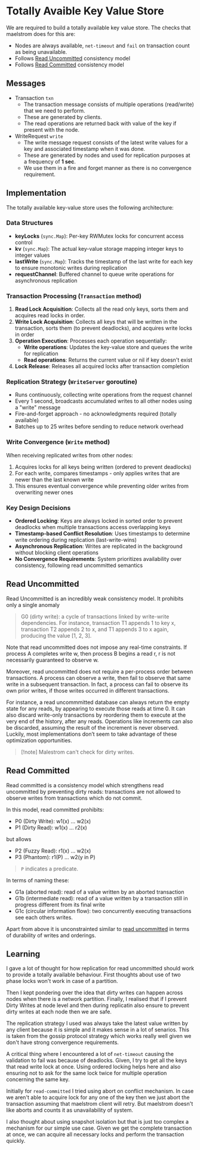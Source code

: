 # Totally Avaible Key Value Store

We are required to build a totally available key value store. The checks that maelstrom does for this are:
- Nodes are always available, `net-timeout` and `fail` on transaction count as being unavailable.
- Follows [Read Uncommitted](#read-uncommitted) consistency model
- Follows [Read Committed](#read-committed) consistency model

## Messages

- Transaction `txn`
  - The transaction message consists of multiple operations (read/write) that we need to perform.
  - These are generated by clients.
  - The read operations are returned back with value of the key if present with the node.
- WriteRequest `write`
  - The write message request consists of the latest write values for a key and associated timestamp when it was done.
  - These are generated by nodes and used for replication purposes at a frequency of **1 sec**.
  - We use them in a fire and forget manner as there is no convergence requirement.

## Implementation

The totally available key-value store uses the following architecture:

### Data Structures
- **keyLocks** (`sync.Map`): Per-key RWMutex locks for concurrent access control
- **kv** (`sync.Map`): The actual key-value storage mapping integer keys to integer values
- **lastWrite** (`sync.Map`): Tracks the timestamp of the last write for each key to ensure monotonic writes during replication
- **requestChannel**: Buffered channel to queue write operations for asynchronous replication

### Transaction Processing (`Transaction` method)
1. **Read Lock Acquisition**: Collects all the read only keys, sorts them and acquires read locks in order.
1. **Write Lock Acquisition**: Collects all keys that will be written in the transaction, sorts them (to prevent deadlocks), and acquires write locks in order
2. **Operation Execution**: Processes each operation sequentially:
   - **Write operations**: Updates the key-value store and queues the write for replication
   - **Read operations**: Returns the current value or nil if key doesn't exist
3. **Lock Release**: Releases all acquired locks after transaction completion

### Replication Strategy (`WriteServer` goroutine)
- Runs continuously, collecting write operations from the request channel
- Every 1 second, broadcasts accumulated writes to all other nodes using a "write" message
- Fire-and-forget approach - no acknowledgments required (totally available)
- Batches up to 25 writes before sending to reduce network overhead

### Write Convergence (`Write` method)
When receiving replicated writes from other nodes:
1. Acquires locks for all keys being written (ordered to prevent deadlocks)
2. For each write, compares timestamps - only applies writes that are newer than the last known write
3. This ensures eventual convergence while preventing older writes from overwriting newer ones

### Key Design Decisions
- **Ordered Locking**: Keys are always locked in sorted order to prevent deadlocks when multiple transactions access overlapping keys
- **Timestamp-based Conflict Resolution**: Uses timestamps to determine write ordering during replication (last-write-wins)
- **Asynchronous Replication**: Writes are replicated in the background without blocking client operations
- **No Convergence Requirements**: System prioritizes availability over consistency, following read uncommitted semantics

## Read Uncommitted

Read Uncommitted is an incredibly weak consistency model. It prohibits only a single anomaly

>G0 (dirty write): a cycle of transactions linked by write-write dependencies. For instance, transaction T1 appends 1 to key x, transaction T2 appends 2 to x, and T1 appends 3 to x again, producing the value [1, 2, 3].

Note that read uncommitted does not impose any real-time constraints. If process A completes write w, then process B begins a read r, r is not necessarily guaranteed to observe w.

Moreover, read uncommitted does not require a per-process order between transactions. A process can observe a write, then fail to observe that same write in a subsequent transaction. In fact, a process can fail to observe its own prior writes, if those writes occurred in different transactions.

For instance, a read uncommmitted database can always return the empty state for any reads, by appearing to execute those reads at time 0. It can also discard write-only transactions by reordering them to execute at the very end of the history, after any reads. Operations like increments can also be discarded, assuming the result of the increment is never observed. Luckily, most implementations don’t seem to take advantage of these optimization opportunities.

>[!note] Malestrom can't check for dirty writes.

## Read Committed

Read committed is a consistency model which strengthens read uncommitted by preventing dirty reads: transactions are not allowed to observe writes from transactions which do not commit.

In this model, read committed prohibits:
- P0 (Dirty Write): w1(x) … w2(x)
- P1 (Dirty Read): w1(x) … r2(x)

but allows
- P2 (Fuzzy Read): r1(x) … w2(x)
- P3 (Phantom): r1(P) … w2(y in P)

>`P` indicates a predicate.

In terms of naming these:
- G1a (aborted read): read of a value written by an aborted transaction
- G1b (intermediate read): read of a value written by a transaction still in progress different from its final write
- G1c (circular information flow): two concurrently executing transactions see each others writes.

Apart from above it is unconstrainted similar to [read uncommitted](#read-uncommitted) in terms of durability of writes and orderings.

## Learning

I gave a lot of thought for how replication for read uncommitted should work to provide a totally available behaviour. First thoughts about use of two phase locks won't work in case of a partition.

Then I kept pondering over the idea that dirty writes can happen across nodes when there is a network partition. Finally, I realised that if I prevent Dirty Writes at node level and then during replicatin also ensure to prevent dirty writes at each node then we are safe.

The replication strategy I used was always take the latest value written by any client because it is simple and it makes sense in a lot of senarios. This is taken from the gossip protocol strategy which works really well given we don't have strong convergence requirements.

A critical thing where I encountered a lot of `net-timeout` causing the validation to fail was because of deadlocks. Given, I try to get all the keys that read write lock at once. Using ordered locking helps here and also ensuring not to ask for the same lock twice for multiple operation concerning the same key.

Initially for `read-committed` I tried using abort on conflict mechanism. In case we aren't able to acquire lock for any one of the key then we just abort the transaction assuming that maelstrom client will retry. But maelstrom doesn't like aborts and counts it as unavailability of system.

I also thought about using snapshot isolation but that is just too complex a mechanism for our simple use case. Given we get the complete transaction at once, we can acquire all necessary locks and perform the transaction quickly.
